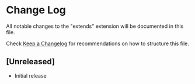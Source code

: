 # Change Log

All notable changes to the "extends" extension will be documented in this file.

Check [Keep a Changelog](http://keepachangelog.com/) for recommendations on how to structure this file.

## [Unreleased]

- Initial release